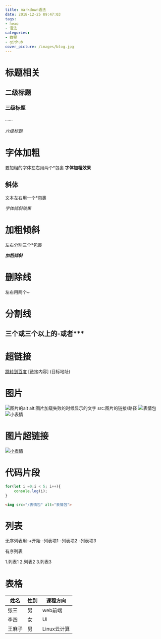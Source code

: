 ```yaml
---
title: markdown语法
date: 2018-12-25 09:47:03
tags:
- hexo
- 语法
categories:
- 教程
- github
cover_picture: /images/blog.jpg
---
```

# 标题相关
## 二级标题
### 三级标题
......
###### 六级标题

# 字体加粗
要加粗的字体左右用两个*包裹
**字体加粗效果**


## 斜体
文本左右用一个*包裹

*字体倾斜效果*

# 加粗倾斜
左右分别三个*包裹

***加粗倾斜***


# 删除线
左右用两个~

# 分割线
三个或三个以上的-或者***
---


# 超链接
[跳转到百度](http://www.baidu.com)
[链接内容]  (目标地址)

# 图片
![图片的alt](图片的src)
alt:图片加载失败的时候显示的文字
src:图片的链接/路径
![表情包](https://timgsa.baidu.com/timg?image&quality=80&size=b9999_10000&sec=1545713653137&di=7145f5bab0b41b7451d9ea6fb84b3455&imgtype=0&src=http%3A%2F%2Fh.hiphotos.baidu.com%2Fimage%2Fpic%2Fitem%2F4e4a20a4462309f77762d3d8780e0cf3d6cad6ef.jpg)
![小表情](/表情包/1.gif)

# 图片超链接
[![小表情](/表情包/1.gif)](http://www.baidu.com)

# 代码片段
```javascript
for(let i =0;i < 5; i++){
    console.log(i);
}
```


```html
<img src="/表情包" alt="表情包">
```

# 列表
无序列表用-+开始
-列表项1
-列表项2
-列表项3

有序列表

1.列表1
2.列表2
3.列表3

# 表格


姓名|性别|课程方向
-|-|-
张三|男|web前端
李四|女|UI
王麻子|男|Linux云计算



